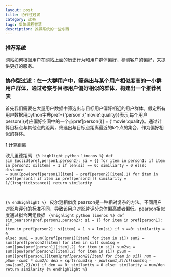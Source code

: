 ```yaml
---
layout: post
title: 协作性过滤
category: 读书
tags: 集体编程智慧
description: 推荐系统的一些东西
---
```


### 推荐系统

网站如何根据用户在网站上面的历史行为和用户群体偏好，猜测客户的偏好，来提供更好的服务。

### 协作型过滤：在一大群用户中，筛选出与某个用户相似度高的一小群用户群体，通过考察与目标用户偏好相似的群体，构建出一个推荐列表

首先我们需要在大量用户数据中筛选出与目标用户偏好相近的用户群体。假定所有用户数据用python字典pref={'person':{'movie':quality}}表示,每个用户person(i)对应偏好空间中的一个点pref[person(i)] = {'movie':quality}。通过计算目标点与其他点的距离，筛选出与目标点距离最近的k个点的集合，作为偏好相似的群体。

1.计算距离

欧几里德距离
<code>
{% highlight python linenos %}
def sim_Euclid(pref,person1,person2):
    si = {}
    for item in person1:
        if item in person2:
            si[item] = 1
    if len(si) == 0:
	    similiarty =  0
    else:
        distance = sum([pow(pref[person1][item] - pref[person2][item],2) for item in pref[person1] if item in pref[person2]])
        similarity = 1/(1+sqrt(distance))
	return similarity

{% endhighlight %}
</code>
皮尔逊相似度
pearson是一种相对复杂的方法。不同用户对影片评分的标准不同，导致该用户对影片评分总体偏高或者偏低。pearson相似度通过拟合两组数据
<code>
{%highlight python linenos %}
def sim_pearson(pref,person1,person2):
    si = {}
    for item in pref[person1]:
        if item in pref[person2]:
            si[item] = 1
    n = len(si)
    if n ==0:
        similarity = 0
    else:
        sum1 = sum([pref[person1][item] for item in si])
        sum2 = sum([pref[person2][item] for item in si])
        sum1sq = sum([pow(pref[person1][item],2) for item in si])
        sum2sq = sum([pow(pref[person2][item],2) for item in si])
        pSum = sum([pref[person1][item]*pref[person2][item] for item in si])
        num = pSum -sum1 * sum2/n
        den = sqrt((sum1sq - pow(sum1,2)/n)*(sum2sq - pow(sum2,2)/n))
        if den == 0:
            similarity = 0
        else:
            similarity = num/den
    return similarity
{% endhighlight %}	

</code>

